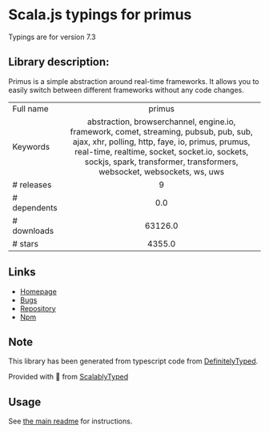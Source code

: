 
# Scala.js typings for primus

Typings are for version 7.3

## Library description:
Primus is a simple abstraction around real-time frameworks. It allows you to easily switch between different frameworks without any code changes.

|                    |                 |
| ------------------ | :-------------: |
| Full name          | primus |
| Keywords           | abstraction, browserchannel, engine.io, framework, comet, streaming, pubsub, pub, sub, ajax, xhr, polling, http, faye, io, primus, prumus, real-time, realtime, socket, socket.io, sockets, sockjs, spark, transformer, transformers, websocket, websockets, ws, uws |
| # releases         | 9 |
| # dependents       | 0.0 |
| # downloads        | 63126.0 |
| # stars            | 4355.0 |

## Links
- [Homepage](https://github.com/primus/primus#readme)
- [Bugs](https://github.com/primus/primus/issues)
- [Repository](https://github.com/primus/primus)
- [Npm](https://www.npmjs.com/package/primus)
    


## Note
This library has been generated from typescript code from [DefinitelyTyped](https://definitelytyped.org).

Provided with :purple_heart: from [ScalablyTyped](https://github.com/oyvindberg/ScalablyTyped)

## Usage
See [the main readme](../../readme.md) for instructions.


